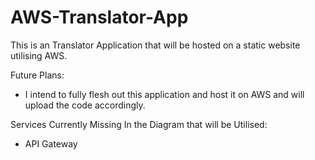 # AWS-Translator-App
This is an Translator Application that will be hosted on a static website utilising AWS. 

Future Plans: 
- I intend to fully flesh out this application and host it on AWS and will upload the code accordingly.

Services Currently Missing In the Diagram that will be Utilised:
- API Gateway
